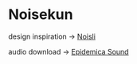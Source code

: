 # Noisekun

design inspiration   ->   [Noisli](https://www.noisli.com/)

audio download       ->   [Epidemica Sound](https://www.epidemicsound.com/)

